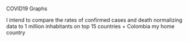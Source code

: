 COVID19 Graphs


I intend to compare the rates of confirmed cases and death normalizing data to 1 million inhabitants on top 15 countries + Colombia my home country